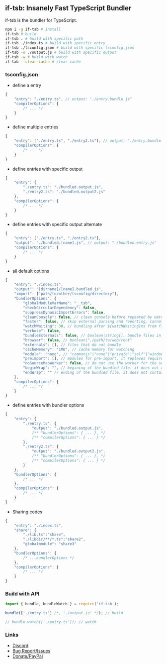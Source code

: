 ## if-tsb: Insanely Fast TypeScript Bundler

if-tsb is the bundler for TypeScript.

```sh
npm i -g if-tsb # install
if-tsb # build
if-tsb . # build with specific path
if-tsb ./index.ts # build with specific entry
if-tsb ./tsconfig.json # build with specific tsconfig.json
if-tsb -o ./output.js # build with specific output
if-tsb -w # build with watch
if-tab --clear-cache # clear cache
```

### tsconfig.json

-   define a entry

```js
{
    "entry": "./entry.ts", // output: "./entry.bundle.js"
    "compilerOptions": {
        /* ... */
    }
}
```

-   define multiple entries

```js
{
    "entry": ["./entry.ts", "./entry2.ts"], // output: "./entry.bundle.js", "./entry2.bundle.js"
    "compilerOptions": {
        /* ... */
    }
}
```

-   define entries with specific output

```js
{
    "entry": {
        "./entry.ts": "./bundled.output.js",
        "./entry2.ts": "./bundled.output2.js"
    },
    "compilerOptions": {
        /* ... */
    }
}
```

-   define entries with specific output alternate

```js
{
    "entry": ["./entry.ts", "./entry2.ts"],
    "output": "./bundled.[name].js", // output: "./bundled.entry.js"
    "compilerOptions": {
        /* ... */
    }
}
```

-   all default options

```js
{
    "entry": "./index.ts",
    "output": "[dirname]/[name].bundled.js",
    "import": ["path/to/other/tsconfig/directory"],
    "bundlerOptions": {
        "globalModuleVarName": "__tsb",
        "checkCircularDependency": false,
        "suppressDynamicImportErrors": false,
        "cleanConsole": false, // clean console before repeated by watch
        "faster": false, // skip external parsing and reporting, cannot emit some d.ts and will not replace enum const
        "watchWaiting": 30, // bundling after ${watchWaiting}ms from file modifying
        "verbose": false,
        "bundleExternals": false, // boolean|string[], bundle files in node_modules
        "browser": false, // boolean|"./path/to/web/root"
        "externals": [], // files that do not bundle
        "cacheMemory": "1MB", // cache memory for watching
        "module": "none", // "commonjs"|"none"|"private"|"self"|"window"|"this"|"var (varname)"|"let (varname)"|"const (varname)"
        "preimport": [], // modules for pre-import. it replaces require('name') to __tsb.name,
        "noSourceMapWorker": false, // do not use the worker for the sourcemap generating.
        "beginWrap": "", // begining of the bundled file. it does not contain any lines
        "endWrap": "" // ending of the bundled file. it does not contain any lines
    },
    "compilerOptions": {
        /* ... */
    }
}
```

-   define entries with bundler options

```js
{
    "entry": {
        "./entry.ts": {
            "output": "./bundled.output.js",
            /** "bundlerOptions": { ... }, */
            /** "compilerOptions": { ... } */
        },
        "./entry2.ts": {
            "output": "./bundled.output2.js",
            /** "bundlerOptions": { ... }, */
            /** "compilerOptions": { ... } */
        }
    },
    "bundlerOptions": {
        /* ... */
    },
    "compilerOptions": {
        /* ... */
    }
}
```

-   Sharing codes

```js
{
    "entry": "./index.ts",
    "share": {
        "./lib.ts":"share",
        "./libdir/**/*.ts":"share2",
        "globalmodule": "share3"
    },
    "bundlerOptions": {
        /* ...bundlerOptions */
    },
    "compilerOptions": {
        /* ... */
    }
}
```

### Build with API

```ts
import { bundle, bundleWatch } = require('if-tsb');

bundle(['./entry.ts'] /*, './output.js' */); // build

// bundle.watch(['./entry.ts']); // watch

```

### Links

-   [Discord](https://discord.gg/pC9XdkC)
-   [Bug Report/Issues](https://github.com/bdsx/if-tsb/issues)
-   [Donate/PayPal](https://rua.kr/webapp/donate)
